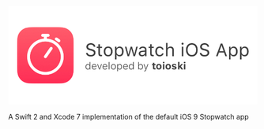 ![iOS Stopwatch by toioski](docs/banner.jpg)

A Swift 2 and Xcode 7 implementation of the default iOS 9 Stopwatch app
